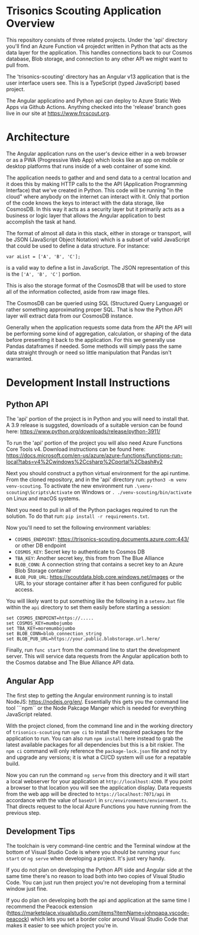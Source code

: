 # Trisonics Scouting Application Overview
This repository consists of three related projects. Under the 'api' directory
you'll find an Azure Function v4 projedct written in Python that acts as the
data layer for the application. This handles connections back to our Cosmos
database, Blob storage, and connection to any other API we might want to pull
from.

The 'trisonics-scouting' directory has an Angular v13 application that is the
user interface users see. This is a TypeScript (typed JavaScript) based project.

The Angular applicatino and Python api can deploy to Azure Static Web Apps via
Github Actions. Anything checked into the 'release' branch goes live in our
site at https://www.frcscout.org.

# Architecture
The Angular application runs on the user's device either in a web browser or
as a PWA (Progressive Web App) which looks like an app on mobile or desktop
platforms that runs inside of a web container of some kind.

The application needs to gather and and send data to a central location and it
does this by making HTTP calls to the the API (Application Programming
Interface) that we've created in Python. This code will be running "in the
cloud" where anybody on the internet can interact with it. Only that portion of
the code knows the keys to interact with the data storage, like CosmosDB. In
this way it acts as a security layer but it primarily acts as a business or
logic layer that allows the Angular application to best accomplish the task at
hand.

The format of almost all data in this stack, either in storage or transport,
will be JSON (JavaScript Object Notation) which is a subset of valid JavaScript
that could be used to define a data structure. For instance:
```
var aList = ['A', 'B', 'C'];
```
is a valid way to define a list in JavaScript. The JSON representation of this
is the ```['A', 'B', 'C']``` portion.

This is also the storage format of the CosmosDB that will be used to store all
of the information collected, aside from raw image files.

The CosmosDB can be queried using SQL (Structured Query Language) or rather
something approximating proper SQL. That is how the Python API layer will
extract data from our CosmosDB instance.

Generally when the application requests some data from the API the API will be
performing some kind of aggregation, calculation, or shaping of the data before
presenting it back to the application. For this we generally use Pandas
dataframes if needed. Some methods will simply pass the same data straight
through or need so little manipulation that Pandas isn't warranted.

# Development Install Instructions
## Python API
The 'api' portion of the project is in Python and you will need to install that.
A 3.9 release is suggsted, downloads of a suitable version can be found here:
https://www.python.org/downloads/release/python-3911/

To run the 'api' portion of the project you will also need Azure Functions Core
Tools v4. Download instructions can be found here:
https://docs.microsoft.com/en-us/azure/azure-functions/functions-run-local?tabs=v4%2Cwindows%2Ccsharp%2Cportal%2Cbash#v2

Next you should construct a python virtual environment for the api runtime. From the cloned repository, and in the 'api' directory run:
```python3 -m venv venv-scouting```. To activate the new environment run ```.\venv-scouting\Scripts\Activate``` on Windows or ```. ./venv-scouting/bin/activate``` on Linux and macOS systems.

Next you need to pull in all of the Python packages required to run the solution. To do that run: ```pip install -r requirements.txt```.

Now you'll need to set the following environment variables:
- ```COSMOS_ENDPOINT```: https://trisonics-scouting.documents.azure.com:443/ or other DB endpoint
- ```COSMOS_KEY```: Secret key to authenticate to Cosmos DB
- ```TBA_KEY```: Another secret key, this from from The Blue Alliance
- ```BLOB_CONN```: A connection string that contains a secret key to an Azure Blob Storage container
- ```BLOB_PUB_URL```: https://scoutdata.blob.core.windows.net/images or the URL to your storage container after it has been configured for public access. 

You will likely want to put something like the following in a ```setenv.bat``` file within the ```api``` directory to set them easily before starting a session:
```
set COSMOS_ENDPOINT=https://.....
set COSMOS_KEY=mumbojumbo
set TBA_KEY=moremumbojumbo
set BLOB_CONN=blob_connection_string
set BLOB_PUB_URL=https://your.public.blobstorage.url.here/
```

Finally, run ```func start``` from the command line to start the development server. This will service data requests from the Angular application both to the Cosmos databse and The Blue Alliance API data.

## Angular App
The first step to getting the Angular environment running is to install NodeJS:
https://nodejs.org/en/. Essentially this gets you the command line tool ```npm``
or the Node Pakcage Manger which is needed for everything JavaScript related.

With the project cloned, from the command line and in the working directory of
```trisonics-scouting``` run ```npm ci``` to install the required packages for
the application to run. You can also run ```npm install``` here instead to grab
the latest available packages for all dependencies but this is a bit riskier.
The ```npm ci``` command will only reference the ```package-lock.json``` file
and not try and upgrade any versions; it is what a CI/CD system will use for a
repatable build.

Now you can run the command ```ng serve``` from this directory and it will start
a local webserver for your application at ```http://localhost:4200```. If you
point a browser to that location you will see the application display. Data
requests from the web app will be directed to ```https://localhost:7071/api```
in accordance with the value of ```baseUrl``` in
```src/environments/enviornment.ts```. That directs request to the local Azure
Functions you have running from the previous step.

## Development Tips
The toolchain is very command-line centric and the Terminal window at the bottom of Visual Studio Code is where you should be running your ```func start``` or ```ng serve``` when developing a project. It's just very handy. 

If you do not plan on developing the Python API side and Angular side at the same time there's no reason to load both into two copies of Visual Studio Code. You can just run then project you're not developing from a terminal window just fine.

If you do plan on developing both the api and application at the same time I recommend the Peacock extension (https://marketplace.visualstudio.com/items?itemName=johnpapa.vscode-peacock) which lets you set a border color around Visual Studio Code that makes it easier to see which project you're in.
